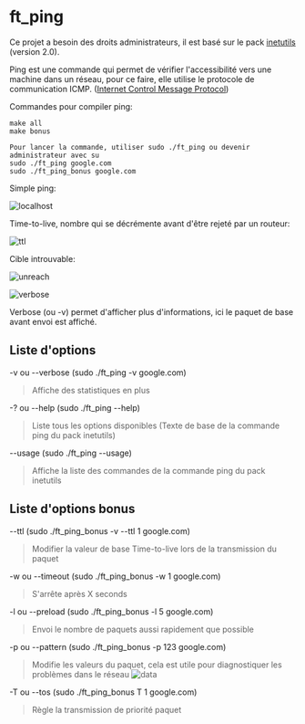 # ft_ping

Ce projet a besoin des droits administrateurs, il est basé sur le pack [inetutils](https://www.gnu.org/software/inetutils/) (version 2.0).

Ping est une commande qui permet de vérifier l'accessibilité vers une machine dans un réseau, pour ce faire, elle utilise le protocole de communication ICMP. ([Internet Control Message Protocol](https://fr.wikipedia.org/wiki/Internet_Control_Message_Protocol))

Commandes pour compiler ping:
```
make all
make bonus
```

```
Pour lancer la commande, utiliser sudo ./ft_ping ou devenir administrateur avec su
sudo ./ft_ping google.com
sudo ./ft_ping_bonus google.com
```
Simple ping:

![localhost](https://github.com/GitCGuillaume/ft_ping/assets/34135668/ecaaec43-1bb0-448f-9430-03540bfd443b)

Time-to-live, nombre qui se décrémente avant d'être rejeté par un routeur:

![ttl](https://github.com/GitCGuillaume/ft_ping/assets/34135668/da62ca97-7598-45e0-92e7-a6c9270c7fb6)

Cible introuvable:

![unreach](https://github.com/GitCGuillaume/ft_ping/assets/34135668/385f428d-41f0-44eb-910a-b7226722bfe0)

![verbose](https://github.com/GitCGuillaume/ft_ping/assets/34135668/db747fd0-afd9-45e2-bf96-1ec765245455)

Verbose (ou -v) permet d'afficher plus d'informations, ici le paquet de base avant envoi est affiché.

## Liste d'options

-v ou --verbose (sudo ./ft_ping -v google.com)

>Affiche des statistiques en plus

-? ou --help (sudo ./ft_ping --help)

>Liste tous les options disponibles (Texte de base de la commande ping du pack inetutils)

--usage (sudo ./ft_ping --usage)

>Affiche la liste des commandes de la commande ping du pack inetutils

## Liste d'options bonus

--ttl (sudo ./ft_ping_bonus -v --ttl 1 google.com)

>Modifier la valeur de base Time-to-live lors de la transmission du paquet

-w ou --timeout (sudo ./ft_ping_bonus -w 1 google.com)

>S'arrête après X seconds

-l ou --preload (sudo ./ft_ping_bonus -l 5 google.com)

>Envoi le nombre de paquets aussi rapidement que possible

-p ou --pattern (sudo ./ft_ping_bonus -p 123 google.com)

>Modifie les valeurs du paquet, cela est utile pour diagnostiquer les problèmes dans le réseau
>![data](https://github.com/GitCGuillaume/ft_ping/assets/34135668/ce91e745-e1c5-4f60-a6a2-2555aaedb045)

-T ou --tos (sudo ./ft_ping_bonus T 1 google.com)
>Règle la transmission de priorité paquet

